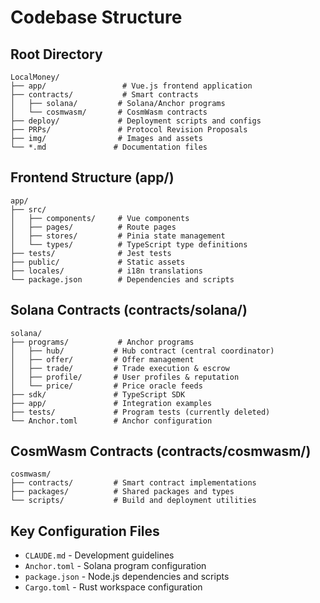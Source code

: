 # Codebase Structure

## Root Directory
```
LocalMoney/
├── app/                 # Vue.js frontend application
├── contracts/           # Smart contracts
│   ├── solana/         # Solana/Anchor programs
│   └── cosmwasm/       # CosmWasm contracts
├── deploy/             # Deployment scripts and configs
├── PRPs/               # Protocol Revision Proposals
├── img/                # Images and assets
└── *.md               # Documentation files
```

## Frontend Structure (app/)
```
app/
├── src/
│   ├── components/     # Vue components
│   ├── pages/          # Route pages
│   ├── stores/         # Pinia state management
│   └── types/          # TypeScript type definitions
├── tests/              # Jest tests
├── public/             # Static assets
├── locales/            # i18n translations
└── package.json        # Dependencies and scripts
```

## Solana Contracts (contracts/solana/)
```
solana/
├── programs/           # Anchor programs
│   ├── hub/           # Hub contract (central coordinator)
│   ├── offer/         # Offer management
│   ├── trade/         # Trade execution & escrow
│   ├── profile/       # User profiles & reputation
│   └── price/         # Price oracle feeds
├── sdk/               # TypeScript SDK
├── app/               # Integration examples
├── tests/             # Program tests (currently deleted)
└── Anchor.toml        # Anchor configuration
```

## CosmWasm Contracts (contracts/cosmwasm/)
```
cosmwasm/
├── contracts/         # Smart contract implementations
├── packages/          # Shared packages and types
└── scripts/           # Build and deployment utilities
```

## Key Configuration Files
- `CLAUDE.md` - Development guidelines
- `Anchor.toml` - Solana program configuration
- `package.json` - Node.js dependencies and scripts
- `Cargo.toml` - Rust workspace configuration